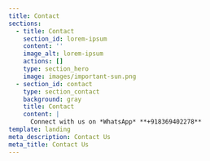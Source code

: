 ```yaml
---
title: Contact
sections:
  - title: Contact
    section_id: lorem-ipsum
    content: ''
    image_alt: lorem-ipsum
    actions: []
    type: section_hero
    image: images/important-sun.png
  - section_id: contact
    type: section_contact
    background: gray
    title: Contact
    content: |
      Connect with us on *WhatsApp* **+918369402278**
template: landing
meta_description: Contact Us
meta_title: Contact Us
---
```


